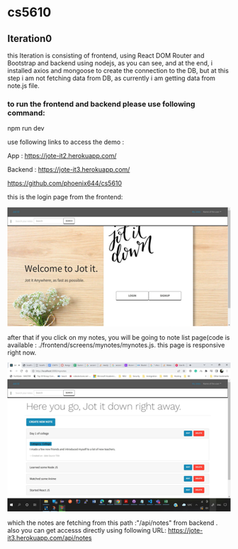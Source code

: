 # cs5610
## Iteration0

this Iteration is consisting of frontend, using React DOM Router and Bootstrap and backend using nodejs, as you can see, 
and at the end, i installed axios and mongoose to create the connection to the DB, 
but at this step i am not fetching data from DB, as currently i am getting data from note.js file. 

### to run the frontend and backend please use following command:

npm run dev

use following links to access the demo :


App : https://jote-it2.herokuapp.com/

Backend : https://jote-it3.herokuapp.com/

https://github.com/phoenix644/cs5610


this is the login page from the frontend:

![](screenshots/login.jpg)


after that if you click on my notes, you will be going to note list page(code is available : ./frontend/screens/mynotes/mynotes.js.
this page is responsive right now. 

![](screenshots/Mynotes%20page.jpg)


which the notes are fetching from this path :"/api/notes" from backend .
also you can get accesss directly using following URL: https://jote-it3.herokuapp.com/api/notes


